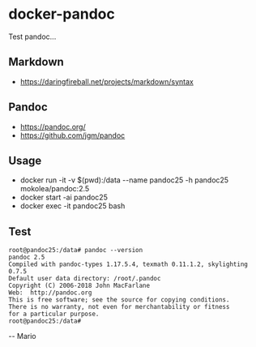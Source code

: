 # docker-pandoc

Test pandoc...

## Markdown
 - https://daringfireball.net/projects/markdown/syntax

## Pandoc
 - https://pandoc.org/
 - https://github.com/jgm/pandoc

## Usage
 - docker run -it -v $(pwd):/data --name pandoc25 -h pandoc25 mokolea/pandoc:2.5
 - docker start -ai pandoc25
 - docker exec -it pandoc25 bash

## Test
```
root@pandoc25:/data# pandoc --version
pandoc 2.5
Compiled with pandoc-types 1.17.5.4, texmath 0.11.1.2, skylighting 0.7.5
Default user data directory: /root/.pandoc
Copyright (C) 2006-2018 John MacFarlane
Web:  http://pandoc.org
This is free software; see the source for copying conditions.
There is no warranty, not even for merchantability or fitness
for a particular purpose.
root@pandoc25:/data# 
```


-- Mario
